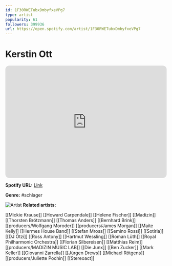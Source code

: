 ```yaml
---
id: 1F30RWETubxDmbyfxeVPg7
type: artist
popularity: 61
followers: 399936
url: https://open.spotify.com/artist/1F30RWETubxDmbyfxeVPg7
---
```

# Kerstin Ott

<iframe style="border-radius:12px" src="https://open.spotify.com/embed/artist/1F30RWETubxDmbyfxeVPg7" width="100%" height="352" frameBorder="0" allowfullscreen="" allow="autoplay; clipboard-write; encrypted-media; fullscreen; picture-in-picture" loading="lazy"></iframe>

**Spotify URL:** [Link](https://open.spotify.com/artist/1F30RWETubxDmbyfxeVPg7)

**Genre:**  #schlager

![Artist](https://i.scdn.co/image/ab6761610000e5ebb2cc0d713103816544bc2f0b)
**Related artists:**

[[Mickie Krause]]
[[Howard Carpendale]]
[[Helene Fischer]]
[[Madizin]]
[[Thorsten Brötzmann]]
[[Thomas Anders]]
[[Bernhard Brink]]
[[producers/Wolfgang Moroder]]
[[producers/James Morgan]]
[[Maite Kelly]]
[[Hermes House Band]]
[[Stefan Mross]]
[[Semino Rossi]]
[[Sotiria]]
[[DJ Ötzi]]
[[Ross Antony]]
[[Hartmut Wessling]]
[[Roman Lüth]]
[[Royal Philharmonic Orchestra]]
[[Florian Silbereisen]]
[[Matthias Reim]]
[[producers/MADIZIN MUSIC LAB]]
[[Die Junx]]
[[Ben Zucker]]
[[Mark Keller]]
[[Giovanni Zarrella]]
[[Jürgen Drews]]
[[Michael Rötgens]]
[[producers/Juliette Pochin]]
[[Stereoact]]
